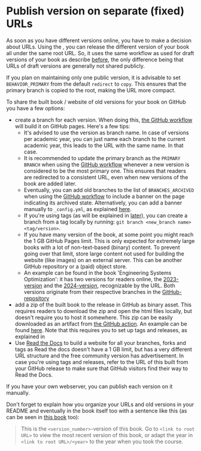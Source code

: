 # Publish version on separate (fixed) URLs

As soon as you have different versions online, you have to make a decision about URLs. Using the [](../external/deploy-book-workflow/README.md), you can release the different version of your book all under the same root URL. So, it uses the same workflow as used for draft versions of your book as describe [before](draft_book), the only difference being that URLs of draft versions are generally not shared publicly.

If you plan on maintaining only one public version, it is advisable to set `BEHAVIOR_PRIMARY` from the default `redirect` to `copy`. This ensures that the primary branch is copied to the root, making the URL more compact.

To share the built book / website of old versions for your book on GitHub you have a few options:
- create a branch for each version. When doing this, [the GitHub workflow](../external/deploy-book-workflow/README.md) will build it on GitHub pages. Here's a few tips:
  - It's advised to use the version as branch name. In case of versions per academic year, you can just name each branch to the current academic year,  this leads to the URL with the same name. In that case.
  - It is recommended to update the primary branch as the `PRIMARY BRANCH` when using the [GitHub workflow](gh-workflow-settings) whenever a new version is considered to be the most primary one. This ensures that readers are redirected to a consistent URL, even when new versions of the book are added later.
  - Eventually, you can add old branches to the list of `BRANCHES_ARCHIVED` when using the [GitHub workflow](gh-workflow-settings) to include a banner on the page indicating its archived state. Alternatively, you can add a banner manually to `_config.yml`, as explained [here](../basic-features/banner.md).
  - If you're using tags (as will be explained in [later](./versioning_changelog.md)), you can create a branch from a tag locally by running: `git branch <new_branch name> <tag/version>`.
  - If you have many version of the book, at some point you might reach the 1 GB GitHub Pages limit. This is only expected for extremely large books with a lot of non-text-based (binary) content. To prevent going over that limit, store large content not used for building the website (like images) on an external server. This can be another GitHub repository or a (paid) object store.
  - An example can be found in the book 'Engineering Systems Optimization': it has two versions for readers online, the [2023-version](https://oit.tudelft.nl/CME4501/2023) and the [2024-version](https://oit.tudelft.nl/CME4501/2024), recognizable by the URL. Both versions originate from their respective branches in the [GitHub-repository](https://github.com/TUDelft-books/CME4501)
- add a zip of the built book to the release in GitHub as binary asset. This requires readers to download the zip and open the html files locally, but doesn't require you to host it somewhere. This zip can be easily downloaded as an artifact from [the GitHub action](../external/deploy-book-workflow/README.md). An example can be found [here](https://github.com/TUDelft-books/CME4501/releases/tag/v2024.1.0). Note that this requires you to set up tags and releases, as explained in [](versioning_changelog.md)
- Use [Read the Docs](../features/pull_request_build.md) to build a website for all your branches, forks and tags as Read the docs doesn't have a 1 GB limit, but has a very different URL structure and the free community version has advertisement. In case you're using tags and releases, refer to the URL of this built from your GitHub release to make sure that GitHub visitors find their way to Read the Docs.

If you have your own webserver, you can publish each version on it manually.

Don't forget to explain how you organize your URLs and old versions in your README and eventually in the book itself too with a sentence like this (as can be seen in [this book](https://oit.tudelft.nl/CME4501/2024/intro.html) too):

> This is the `<version_number>`-version of this book. Go to `<link to root URL>` to view the most recent version of this book, or adapt the year in `<link to root URL>/<year>` to the year when you took the course.

